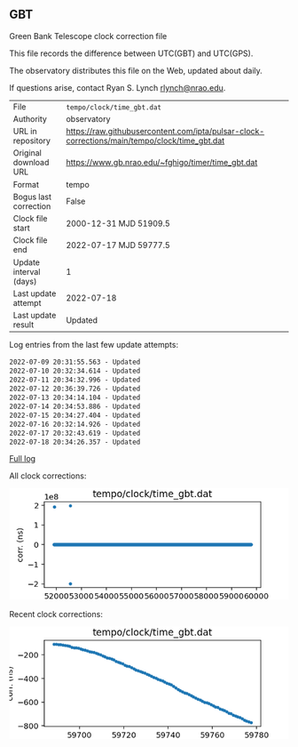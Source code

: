 
## GBT

Green Bank Telescope clock correction file

This file records the difference between UTC(GBT) and UTC(GPS).

The observatory distributes this file on the Web, updated about daily.

If questions arise, contact Ryan S. Lynch <rlynch@nrao.edu>.

|     |     |
|:--- |:--- |
| File | `tempo/clock/time_gbt.dat` |
| Authority | observatory |
| URL in repository | <https://raw.githubusercontent.com/ipta/pulsar-clock-corrections/main/tempo/clock/time_gbt.dat> |
| Original download URL | <https://www.gb.nrao.edu/~fghigo/timer/time_gbt.dat> |
| Format | tempo |
| Bogus last correction | False |
| Clock file start | 2000-12-31 MJD 51909.5 |
| Clock file end | 2022-07-17 MJD 59777.5 |
| Update interval (days) | 1 |
| Last update attempt | 2022-07-18 |
| Last update result | Updated |

Log entries from the last few update attempts:
```
2022-07-09 20:31:55.563 - Updated
2022-07-10 20:32:34.614 - Updated
2022-07-11 20:34:32.996 - Updated
2022-07-12 20:36:39.726 - Updated
2022-07-13 20:34:14.104 - Updated
2022-07-14 20:34:53.886 - Updated
2022-07-15 20:34:27.404 - Updated
2022-07-16 20:32:14.926 - Updated
2022-07-17 20:32:43.619 - Updated
2022-07-18 20:34:26.357 - Updated
```
[Full log](https://raw.githubusercontent.com/ipta/pulsar-clock-corrections/main/log/tempo/clock/time_gbt.dat.log)


All clock corrections:

![plot of all clock corrections](time_gbt.dat.png "All corrections")

Recent clock corrections:

![plot of recent clock corrections](time_gbt.dat.short.png "Recent corrections")

